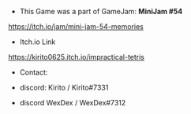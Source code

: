 - This Game was a part of GameJam: __MiniJam #54__

https://itch.io/jam/mini-jam-54-memories

- Itch.io Link

https://kirito0625.itch.io/impractical-tetris

- Contact:

- discord: Kirito / Kirito#7331

- discord WexDex / WexDex#7312
